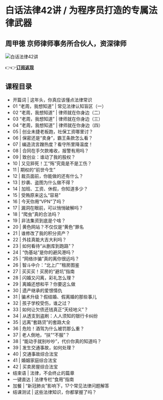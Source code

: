 白话法律42讲 / 为程序员打造的专属法律武器
=======================

周甲徳 **京师律师事务所合伙人，资深律师**
-----------------------

![白话法律42讲](https://www.geekgay.com/storage/geek/geek_3b3b2a3b15403c8ed53c5d8629ae6e6b.jpg)  
  
👉👉[**订阅返现**](https://time.geekbang.org/column/intro/100020001?code=My3HfRBvkbryI9pkBy6bWvxLhA07O6hmknby67cQuxI%3D "白话法律42讲")  
  
课程目录
----

  
  
- 开篇词 | 这年头，你真应该懂点法律常识
- 01 “老周，我想知道” | 常见法律认知盲区（一）
- 02 “老周，我想知道” | 律师就在你身边（二）
- 03 “老周，我想知道” | 律师就在你身边（三）
- 04 “老周，我想知道” | 律师就在你身边（四）
- 05 | 创业未捷老板跑，社保工资哪里讨？
- 06 | 保密还是“卖身”，霸王条款怎么看？
- 07 | 编造流言蹭热度？看守所里降温度！
- 08 | 合同在手欠款难收，报警有用吗？
- 09 | 致创业：谁动了我的股权？
- 10 | 又见猝死！工“殇”究竟是不是工伤？
- 11 | 期权的“前世今生”
- 12 | 裁员面前，你能做的还有什么？
- 13 | 抄袭、盗图为什么做不得？
- 14 | 加班、工资、休假，你知道多少？
- 15 | 受贿原来这么“容易”
- 16 | 今天你用“VPN”了吗？
- 17 | 漏洞在眼前，可以悄悄破解吗？
- 18 | “爬虫”真的合法吗？
- 19 | 非法集资到底是个啥？
- 20 | 黄色网站？不仅仅是“黄色”罪名
- 21 | 谁修改了我的积分资产？
- 22 | 外挂真能大吉大利吗？
- 23 | 如何看待“从删库到跑路”？
- 24 | “伪基站”是你的避风港吗？
- 25 | “网络诈骗”真的离你很远吗？
- 26 | 智斗中介：“北上广”租房图鉴
- 27 | 买买买！买房的“避坑”指南
- 28 | 闪婚又闪离，彩礼怎么理？
- 29 | 离婚还想和平？你要这么做
- 30 | 遗产继承的爱恨情仇
- 31 | 骗术升级？假结婚、假离婚的那些事儿
- 32 | 孩子学校受伤，谁之过？
- 33 | 如何让欠债还钱真正“天经地义”？
- 34 | 从透支到盗刷：人人须知的银行卡纠纷
- 35 | 远离“套路贷”的套路大全
- 36 | 危险！酒驾为什么被罚那么重？
- 37 | 老人倒地，“扶”“不服”？
- 38 | “能动手就别吵吵”，代价你真的知道吗？
- 39 | 发生交通事故，如何处理？
- 40 | 交通事故综合法宝
- 41 | 婚姻家庭综合法宝
- 42 | 买卖房屋综合法宝
- 结束语 | 法律，不会终止的篇章
- 一键直达 | 法律专栏“食用”指南
- 加餐 | “新冠肺炎”影响下，17个常见法律问题解答
- 结课测试 | 这些法律知识，你都掌握了吗？